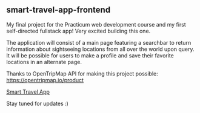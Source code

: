 ## smart-travel-app-frontend

My final project for the Practicum web development course and my first self-directed fullstack app! Very excited building this one.

The application will consist of a main page featuring a searchbar to return information about sightseeing locations from all over the world upon query. It will be possible for users to make a profile and save their favorite locations in an alternate page. 

Thanks to OpenTripMap API for making this project possible: https://opentripmap.io/product

[Smart Travel App](https://smarttravel.australia.ai)  

Stay tuned for updates :)
